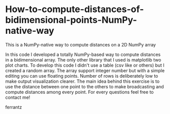 # How-to-compute-distances-of-bidimensional-points-NumPy-native-way
This is a NumPy-native way to compute distances on a 2D NumPy array

In this code I developed a totally NumPy-based way to compute distances in a bidimensional array. The only other library that I used is matplotlib two plot charts.
To develop this code I didn't use a table (csv like or others) but I created a random array. The array support integer number but with a simple editing you can use floating points. Number of rows is deliberately low to make output visualization clearer.
The main idea behind this exercise is to use the distance between one point to the others to make broadcasting and compute distances among every point.
For every questions feel free to contact me!

ferrantz

